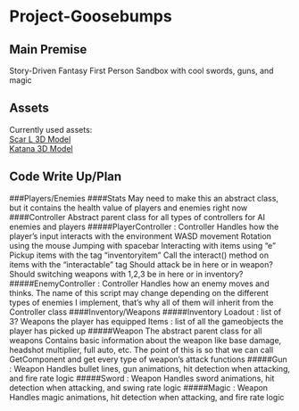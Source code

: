 # Project-Goosebumps

## Main Premise
Story-Driven Fantasy First Person Sandbox with cool swords, guns, and magic

## Assets
Currently used assets:<br/>
[Scar L 3D Model](https://www.cgtrader.com/free-3d-models/military/gun/scar-l-01574b59-91cf-4a67-902c-fe52300fff9d)<br/>
[Katana 3D Model](https://www.cgtrader.com/free-3d-models/military/melee/touken-ranbu-mikazuki-munechika-sword)

## Code Write Up/Plan
###Players/Enemies
####Stats
May need to make this an abstract class, but it contains the health value of players and enemies right now
####Controller
Abstract parent class for all types of controllers for AI enemies and players
#####PlayerController : Controller
Handles how the player’s input interacts with the environment
WASD movement
Rotation using the mouse
Jumping with spacebar
Interacting with items using “e”
Pickup items with the tag “inventoryitem”
Call the interact() method on items with the “interactable” tag
Should attack be in here or in weapon?
Should switching weapons with 1,2,3 be in here or in inventory?
#####EnemyController : Controller
Handles how an enemy moves and thinks.
The name of this script may change depending on the different types of enemies I implement, that’s why all of them will inherit from the Controller class
####Inventory/Weapons
#####Inventory
Loadout : list of 3? Weapons the player has equipped
Items : list of all the gameobjects the player has picked up
#####Weapon
The abstract parent class for all weapons
Contains basic information about the weapon like base damage, headshot multiplier, full auto, etc.
The point of this is so that we can call GetComponent<Weapon> and get every type of weapon’s attack functions
#####Gun : Weapon
Handles bullet lines, gun animations, hit detection when attacking, and fire rate logic
#####Sword : Weapon
Handles sword animations, hit detection when attacking, and swing rate logic
#####Magic : Weapon
Handles magic animations, hit detection when attacking, and fire rate logic